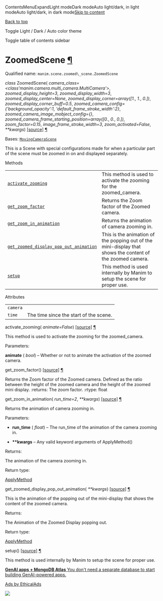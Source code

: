 ContentsMenuExpandLight modeDark modeAuto light/dark, in light modeAuto light/dark, in dark mode[Skip to content](https://docs.manim.community/en/stable/reference/manim.scene.zoomed_scene.ZoomedScene.html#furo-main-content)

[Back to top](https://docs.manim.community/en/stable/reference/manim.scene.zoomed_scene.ZoomedScene.html#)

Toggle Light / Dark / Auto color theme

Toggle table of contents sidebar

# ZoomedScene [¶](https://docs.manim.community/en/stable/reference/manim.scene.zoomed_scene.ZoomedScene.html\#zoomedscene "Link to this heading")

Qualified name: `manim.scene.zoomed\_scene.ZoomedScene`

_class_ ZoomedScene( _camera\_class=<class'manim.camera.multi\_camera.MultiCamera'>_, _zoomed\_display\_height=3_, _zoomed\_display\_width=3_, _zoomed\_display\_center=None_, _zoomed\_display\_corner=array(\[1._, _1._, _0.\])_, _zoomed\_display\_corner\_buff=0.5_, _zoomed\_camera\_config={'background\_opacity':1_, _'default\_frame\_stroke\_width':2}_, _zoomed\_camera\_image\_mobject\_config={}_, _zoomed\_camera\_frame\_starting\_position=array(\[0._, _0._, _0.\])_, _zoom\_factor=0.15_, _image\_frame\_stroke\_width=3_, _zoom\_activated=False_, _\*\*kwargs_) [\[source\]](https://docs.manim.community/en/stable/_modules/manim/scene/zoomed_scene.html#ZoomedScene) [¶](https://docs.manim.community/en/stable/reference/manim.scene.zoomed_scene.ZoomedScene.html#manim.scene.zoomed_scene.ZoomedScene "Link to this definition")

Bases: [`MovingCameraScene`](https://docs.manim.community/en/stable/reference/manim.scene.moving_camera_scene.MovingCameraScene.html#manim.scene.moving_camera_scene.MovingCameraScene "manim.scene.moving_camera_scene.MovingCameraScene")

This is a Scene with special configurations made for when
a particular part of the scene must be zoomed in on and displayed
separately.

Methods

|     |     |
| --- | --- |
| [`activate_zooming`](https://docs.manim.community/en/stable/reference/manim.scene.zoomed_scene.ZoomedScene.html#manim.scene.zoomed_scene.ZoomedScene.activate_zooming "manim.scene.zoomed_scene.ZoomedScene.activate_zooming") | This method is used to activate the zooming for the zoomed\_camera. |
| [`get_zoom_factor`](https://docs.manim.community/en/stable/reference/manim.scene.zoomed_scene.ZoomedScene.html#manim.scene.zoomed_scene.ZoomedScene.get_zoom_factor "manim.scene.zoomed_scene.ZoomedScene.get_zoom_factor") | Returns the Zoom factor of the Zoomed camera. |
| [`get_zoom_in_animation`](https://docs.manim.community/en/stable/reference/manim.scene.zoomed_scene.ZoomedScene.html#manim.scene.zoomed_scene.ZoomedScene.get_zoom_in_animation "manim.scene.zoomed_scene.ZoomedScene.get_zoom_in_animation") | Returns the animation of camera zooming in. |
| [`get_zoomed_display_pop_out_animation`](https://docs.manim.community/en/stable/reference/manim.scene.zoomed_scene.ZoomedScene.html#manim.scene.zoomed_scene.ZoomedScene.get_zoomed_display_pop_out_animation "manim.scene.zoomed_scene.ZoomedScene.get_zoomed_display_pop_out_animation") | This is the animation of the popping out of the mini-display that shows the content of the zoomed camera. |
| [`setup`](https://docs.manim.community/en/stable/reference/manim.scene.zoomed_scene.ZoomedScene.html#manim.scene.zoomed_scene.ZoomedScene.setup "manim.scene.zoomed_scene.ZoomedScene.setup") | This method is used internally by Manim to setup the scene for proper use. |

Attributes

|     |     |
| --- | --- |
| `camera` |  |
| `time` | The time since the start of the scene. |

activate\_zooming( _animate=False_) [\[source\]](https://docs.manim.community/en/stable/_modules/manim/scene/zoomed_scene.html#ZoomedScene.activate_zooming) [¶](https://docs.manim.community/en/stable/reference/manim.scene.zoomed_scene.ZoomedScene.html#manim.scene.zoomed_scene.ZoomedScene.activate_zooming "Link to this definition")

This method is used to activate the zooming for
the zoomed\_camera.

Parameters:

**animate** ( _bool_) – Whether or not to animate the activation
of the zoomed camera.

get\_zoom\_factor() [\[source\]](https://docs.manim.community/en/stable/_modules/manim/scene/zoomed_scene.html#ZoomedScene.get_zoom_factor) [¶](https://docs.manim.community/en/stable/reference/manim.scene.zoomed_scene.ZoomedScene.html#manim.scene.zoomed_scene.ZoomedScene.get_zoom_factor "Link to this definition")

Returns the Zoom factor of the Zoomed camera.
Defined as the ratio between the height of the
zoomed camera and the height of the zoomed mini
display.
:returns: The zoom factor.
:rtype: float

get\_zoom\_in\_animation( _run\_time=2_, _\*\*kwargs_) [\[source\]](https://docs.manim.community/en/stable/_modules/manim/scene/zoomed_scene.html#ZoomedScene.get_zoom_in_animation) [¶](https://docs.manim.community/en/stable/reference/manim.scene.zoomed_scene.ZoomedScene.html#manim.scene.zoomed_scene.ZoomedScene.get_zoom_in_animation "Link to this definition")

Returns the animation of camera zooming in.

Parameters:

- **run\_time** ( _float_) – The run\_time of the animation of the camera zooming in.

- **\*\*kwargs** – Any valid keyword arguments of ApplyMethod()


Returns:

The animation of the camera zooming in.

Return type:

[ApplyMethod](https://docs.manim.community/en/stable/reference/manim.animation.transform.ApplyMethod.html#manim.animation.transform.ApplyMethod "manim.animation.transform.ApplyMethod")

get\_zoomed\_display\_pop\_out\_animation( _\*\*kwargs_) [\[source\]](https://docs.manim.community/en/stable/_modules/manim/scene/zoomed_scene.html#ZoomedScene.get_zoomed_display_pop_out_animation) [¶](https://docs.manim.community/en/stable/reference/manim.scene.zoomed_scene.ZoomedScene.html#manim.scene.zoomed_scene.ZoomedScene.get_zoomed_display_pop_out_animation "Link to this definition")

This is the animation of the popping out of the
mini-display that shows the content of the zoomed
camera.

Returns:

The Animation of the Zoomed Display popping out.

Return type:

[ApplyMethod](https://docs.manim.community/en/stable/reference/manim.animation.transform.ApplyMethod.html#manim.animation.transform.ApplyMethod "manim.animation.transform.ApplyMethod")

setup() [\[source\]](https://docs.manim.community/en/stable/_modules/manim/scene/zoomed_scene.html#ZoomedScene.setup) [¶](https://docs.manim.community/en/stable/reference/manim.scene.zoomed_scene.ZoomedScene.html#manim.scene.zoomed_scene.ZoomedScene.setup "Link to this definition")

This method is used internally by Manim to
setup the scene for proper use.

[**GenAI apps + MongoDB Atlas** You don't need a separate database to start building GenAI-powered apps.](https://server.ethicalads.io/proxy/click/8270/019600e6-29d6-77a3-a3a2-75f92aff2992/)

[Ads by EthicalAds](https://www.ethicalads.io/advertisers/?ref=ea-text)

![](https://server.ethicalads.io/proxy/view/8270/019600e6-29d6-77a3-a3a2-75f92aff2992/)